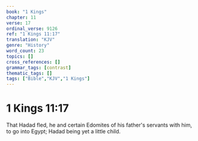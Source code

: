 ```yaml
---
book: "1 Kings"
chapter: 11
verse: 17
ordinal_verse: 9126
ref: "1 Kings 11:17"
translation: "KJV"
genre: "History"
word_count: 23
topics: []
cross_references: []
grammar_tags: [contrast]
thematic_tags: []
tags: ["Bible","KJV","1 Kings"]
---
```


# 1 Kings 11:17

That Hadad fled, he and certain Edomites of his father's servants with him, to go into Egypt; Hadad being yet a little child.
